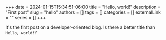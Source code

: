 +++ 
date = 2024-01-15T15:34:51-06:00
title = "Hello, world!"
description = "First post"
slug = "hello"
authors = []
tags = []
categories = []
externalLink = ""
series = []
+++

It's the first post on a developer-oriented blog. Is there a better title than `Hello, world!`?
